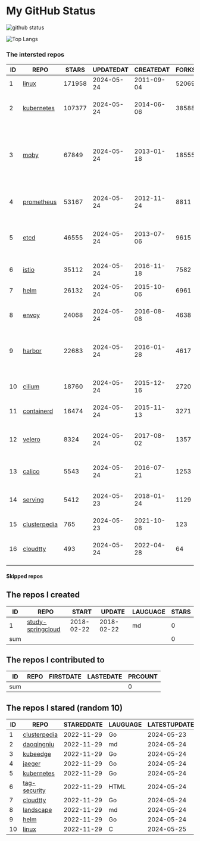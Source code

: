 # My GitHub Status

<img src="https://github-readme-stats-1.yihong0618.vercel.app/api?username=daoqingniu&show_icons=true&&&hide_title=true&count_private=true" alt="github status" />

![Top Langs](https://github-readme-stats-1.yihong0618.vercel.app/api/top-langs/?username=daoqingniu&layout=compact)

<!--START_SECTION:github_repos-->
### The intersted repos
| ID |                              REPO                               | STARS  | UPDATEDAT  | CREATEDAT  | FORKSCOUNT |                                                DESCRIPTIONS                                                |
|----|-----------------------------------------------------------------|--------|------------|------------|------------|------------------------------------------------------------------------------------------------------------|
|  1 | [linux](https://github.com/torvalds/linux)                      | 171958 | 2024-05-24 | 2011-09-04 |      52069 | Linux kernel source tree                                                                                   |
|  2 | [kubernetes](https://github.com/kubernetes/kubernetes)          | 107377 | 2024-05-24 | 2014-06-06 |      38588 | Production-Grade Container Scheduling and Management                                                       |
|  3 | [moby](https://github.com/moby/moby)                            |  67849 | 2024-05-24 | 2013-01-18 |      18555 | The Moby Project - a collaborative project for the container ecosystem to assemble container-based systems |
|  4 | [prometheus](https://github.com/prometheus/prometheus)          |  53167 | 2024-05-24 | 2012-11-24 |       8811 | The Prometheus monitoring system and time series database.                                                 |
|  5 | [etcd](https://github.com/etcd-io/etcd)                         |  46555 | 2024-05-24 | 2013-07-06 |       9615 | Distributed reliable key-value store for the most critical data of a distributed system                    |
|  6 | [istio](https://github.com/istio/istio)                         |  35112 | 2024-05-24 | 2016-11-18 |       7582 | Connect, secure, control, and observe services.                                                            |
|  7 | [helm](https://github.com/helm/helm)                            |  26132 | 2024-05-24 | 2015-10-06 |       6961 | The Kubernetes Package Manager                                                                             |
|  8 | [envoy](https://github.com/envoyproxy/envoy)                    |  24068 | 2024-05-24 | 2016-08-08 |       4638 | Cloud-native high-performance edge/middle/service proxy                                                    |
|  9 | [harbor](https://github.com/goharbor/harbor)                    |  22683 | 2024-05-24 | 2016-01-28 |       4617 | An open source trusted cloud native registry project that stores, signs, and scans content.                |
| 10 | [cilium](https://github.com/cilium/cilium)                      |  18760 | 2024-05-24 | 2015-12-16 |       2720 | eBPF-based Networking, Security, and Observability                                                         |
| 11 | [containerd](https://github.com/containerd/containerd)          |  16474 | 2024-05-24 | 2015-11-13 |       3271 | An open and reliable container runtime                                                                     |
| 12 | [velero](https://github.com/vmware-tanzu/velero)                |   8324 | 2024-05-24 | 2017-08-02 |       1357 | Backup and migrate Kubernetes applications and their persistent volumes                                    |
| 13 | [calico](https://github.com/projectcalico/calico)               |   5543 | 2024-05-24 | 2016-07-21 |       1253 | Cloud native networking and network security                                                               |
| 14 | [serving](https://github.com/knative/serving)                   |   5412 | 2024-05-23 | 2018-01-24 |       1129 | Kubernetes-based, scale-to-zero, request-driven compute                                                    |
| 15 | [clusterpedia](https://github.com/clusterpedia-io/clusterpedia) |    765 | 2024-05-23 | 2021-10-08 |        123 | The Encyclopedia of Kubernetes clusters                                                                    |
| 16 | [cloudtty](https://github.com/cloudtty/cloudtty)                |    493 | 2024-05-24 | 2022-04-28 |         64 | A Friendly Kubernetes CloudShell (Web Terminal) !                                                          |



#### Skipped repos
<!--END_SECTION:github_repos-->

<!--START_SECTION:my_github-->
## The repos I created
| ID  |                                 REPO                                 |   START    |   UPDATE   | LAUGUAGE | STARS |
|-----|----------------------------------------------------------------------|------------|------------|----------|-------|
|   1 | [study-springcloud](https://github.com/daoqingniu/study-springcloud) | 2018-02-22 | 2018-02-22 | md       |     0 |
| sum |                                                                      |            |            |          |     0 |

## The repos I contributed to
| ID  | REPO | FIRSTDATE | LASTEDATE | PRCOUNT |
|-----|------|-----------|-----------|---------|
| sum |      |           |           |       0 |

## The repos I stared (random 10)
| ID |                              REPO                               | STAREDDATE | LAUGUAGE | LATESTUPDATE |
|----|-----------------------------------------------------------------|------------|----------|--------------|
|  1 | [clusterpedia](https://github.com/clusterpedia-io/clusterpedia) | 2022-11-29 | Go       | 2024-05-23   |
|  2 | [daoqingniu](https://github.com/daoqingniu/daoqingniu)          | 2022-11-29 | md       | 2024-05-24   |
|  3 | [kubeedge](https://github.com/kubeedge/kubeedge)                | 2022-11-29 | Go       | 2024-05-24   |
|  4 | [jaeger](https://github.com/jaegertracing/jaeger)               | 2022-11-29 | Go       | 2024-05-24   |
|  5 | [kubernetes](https://github.com/kubernetes/kubernetes)          | 2022-11-29 | Go       | 2024-05-24   |
|  6 | [tag-security](https://github.com/cncf/tag-security)            | 2022-11-29 | HTML     | 2024-05-24   |
|  7 | [cloudtty](https://github.com/cloudtty/cloudtty)                | 2022-11-29 | Go       | 2024-05-24   |
|  8 | [landscape](https://github.com/cncf/landscape)                  | 2022-11-29 | md       | 2024-05-24   |
|  9 | [helm](https://github.com/helm/helm)                            | 2022-11-29 | Go       | 2024-05-24   |
| 10 | [linux](https://github.com/torvalds/linux)                      | 2022-11-29 | C        | 2024-05-25   |

<!--END_SECTION:my_github-->
